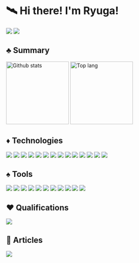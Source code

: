 # 🛰 Hi there! I'm Ryuga!
<p>
  <img src="https://img.shields.io/github/followers/ryuga0719?style=social">
  <a href="https://mobile.twitter.com/toaru_fe_">
    <img src="https://img.shields.io/badge/-Twitter-ccc.svg?logo=Twitter&style=flat">
  </a>
</p>

  
## ♣️ Summary
<p align=left>
  <img alt="Github stats" height="170px" src="https://github-readme-stats.vercel.app/api?username=ryuga0719&count_private=true&show_icons=true&theme=radical" />
  <img alt="Top lang" height="170px" src="https://github-readme-stats.vercel.app/api/top-langs/?username=ryuga0719&langs_count=6&layout=compact&theme=radical" />
</p>

 ## ♦️ Technologies
 <p>
  <img src="https://img.shields.io/badge/Javascript-black.svg?logo=javascript&style=flat">
  <img src="https://img.shields.io/badge/TypeScript-black.svg?logo=typescript&style=flat">
  <img src="https://img.shields.io/badge/Python-black?logo=Python&style=flat">
  <img src="https://img.shields.io/badge/HTML5-333.svg?logo=html5&style=flat">
  <img src="https://img.shields.io/badge/CSS3-1572B6.svg?logo=css3&style=flat">
  <img src="https://img.shields.io/badge/PHP-ccc.svg?logo=php&style=flat">
  <img src="https://img.shields.io/badge/Angular-DD0031.svg?logo=Angular&style=flat">
  <img src="https://img.shields.io/badge/Ionic-ccc?logo=ionic&style=flat">
  <img src="https://img.shields.io/badge/Bootstrap-black.svg?logo=bootstrap&style=flat">
  <img src="https://img.shields.io/badge/React-555.svg?logo=react&style=flat">
  <img src="https://img.shields.io/badge/Vite-ccc?logo=vite&style=flat">
  <img src="https://img.shields.io/badge/jQuery-0769AD.svg?logo=jquery&style=flat">
  <img src="https://img.shields.io/badge/MySQL-black.svg?logo=MySQL&style=flat">
  <img src="https://img.shields.io/badge/Netlify-black.svg?logo=netlify&style=flat">
</p>
 
 ## ♠️ Tools
<p>
  <img src="https://img.shields.io/badge/-Photoshop-black.svg?logo=Adobephotoshop&style=flat">
  <img src="https://img.shields.io/badge/-Lightroom-black.svg?logo=Adobelightroom&style=flat">
  <img src="https://img.shields.io/badge/-Excel-217346.svg?logo=microsoftexcel&style=flat">
  <img src="https://img.shields.io/badge/-Powerpoint-B7472A.svg?logo=microsoftpowerpoint&style=flat">
  <img src="https://img.shields.io/badge/-PowerAutomate-0066FF.svg?logo=powerautomate&style=flat">
  <img src="https://img.shields.io/badge/-Git-black?logo=git&style=flat">
  <img src="https://img.shields.io/badge/-GitHub-181717?logo=github&style=flat">
  <img src="https://img.shields.io/badge/-GitLab-FCA121?logo=gitlab&style=flat">
  <img src="https://img.shields.io/badge/-Teams-000.svg?logo=microsoftteams&style=flat">
  <img src="https://img.shields.io/badge/-Slack-black.svg?logo=slack&style=flat">
  <img src="https://img.shields.io/badge/-Notion-black.svg?logo=notion&style=flat">
</p>
 
 ## ♥️ Qualifications
 <img src="https://img.shields.io/badge/-HTML5Professional-333.svg?logo=html5&style=flat">
 
 ## 📂 Articles
 <p>
  <a href="https://zenn.dev/toaru_fe">
    <img src="https://img.shields.io/badge/-zenn-ccc.svg?logo=Zenn&style=flat">
  </a>
</p>

